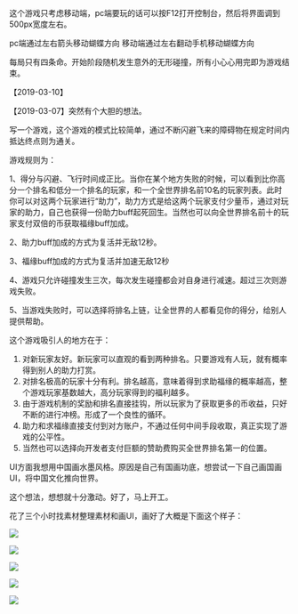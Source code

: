 这个游戏只考虑移动端，pc端要玩的话可以按F12打开控制台，然后将界面调到500px宽度左右。

pc端通过左右箭头移动蝴蝶方向
移动端通过左右翻动手机移动蝴蝶方向

每局只有四条命。开始阶段随机发生意外的无形碰撞，所有小心心用完即为游戏结束。



【2019-03-10】



【2019-03-07】突然有个大胆的想法。

写一个游戏，这个游戏的模式比较简单，通过不断闪避飞来的障碍物在规定时间内抵达终点则为通关。

游戏规则为：

1、得分与闪避、飞行时间成正比。当你在某个地方失败的时候，可以看到比你高分一个排名和低分一个排名的玩家，和一个全世界排名前10名的玩家列表。此时你可以对这两个玩家进行“助力”，助力方式是给这两个玩家支付少量币，通过对玩家的助力，自己也获得一份助力buff起死回生。当然也可以向全世界排名前十的玩家支付双倍的币获取福缘buff加成。

2、助力buff加成的方式为复活并无敌12秒。

3、福缘buff加成的方式为复活并加速无敌12秒

4、游戏只允许碰撞发生三次，每次发生碰撞都会对自身进行减速。超过三次则游戏失败。

5、当游戏失败时，可以选择将排名上链，让全世界的人都看见你的得分，给别人提供帮助。





这个游戏吸引人的地方在于：

1. 对新玩家友好。新玩家可以直观的看到两种排名。只要游戏有人玩，就有概率得到别人的助力打赏。
2. 对排名极高的玩家十分有利。排名越高，意味着得到求助福缘的概率越高，整个游戏玩家基数越大，高分玩家得到的福利越多。
3. 由于游戏机制的奖励和排名直接挂钩，所以玩家为了获取更多的币收益，只好不断的进行冲榜。形成了一个良性的循环。
4. 助力和求福缘直接支付到对方账户，不通过任何中间手段收取，真正实现了游戏的公平性。
5. 当然也可以选择向开发者支付巨额的赞助费购买全世界排名第一的位置。

UI方面我想用中国画水墨风格。原因是自己有国画功底，想尝试一下自己画国画UI，将中国文化推向世界。



这个想法，想想就十分激动。好了，马上开工。

花了三个小时找素材整理素材和画UI，画好了大概是下面这个样子：

![](https://github.com/KamyoChae/Dream-Butterfly/blob/master/src/UI/game1.png)

![](https://github.com/KamyoChae/Dream-Butterfly/blob/master/src/UI/game2.png)

![](https://github.com/KamyoChae/Dream-Butterfly/blob/master/src/UI/game3.png)

![](https://github.com/KamyoChae/Dream-Butterfly/blob/master/src/UI/game4.png)

![](https://github.com/KamyoChae/Dream-Butterfly/blob/master/src/UI/game5.png)

